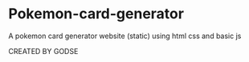 # Pokemon-card-generator
A pokemon card generator website (static) using html css and basic js

CREATED BY GODSE
